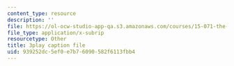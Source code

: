```yaml
---
content_type: resource
description: ''
file: https://ol-ocw-studio-app-qa.s3.amazonaws.com/courses/15-071-the-analytics-edge-spring-2017/939252dc5ef0e7b76090582f6113fbb4_pj_Ro7sFpUE.srt
file_type: application/x-subrip
resourcetype: Other
title: 3play caption file
uid: 939252dc-5ef0-e7b7-6090-582f6113fbb4
---
```

